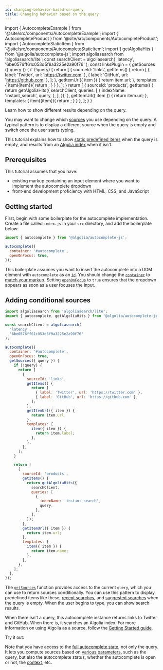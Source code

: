```yaml
---
id: changing-behavior-based-on-query
title: Changing behavior based on the query
---
```

import { AutocompleteExample } from '@site/src/components/AutocompleteExample';
import { AutocompleteProduct } from '@site/src/components/AutocompleteProduct';
import { AutocompleteStaticItem } from '@site/src/components/AutocompleteStaticItem';
import { getAlgoliaHits } from '@algolia/autocomplete-js';
import algoliasearch from 'algoliasearch/lite';
const searchClient = algoliasearch(
  'latency',
  '6be0576ff61c053d5f9a3225e2a90f76'
);
const linksPlugin = {
  getSources ({ query }) {
    if (!query) {
      return [
        {
          sourceId: 'links',
          getItems() {
            return [
              { label: 'Twitter', url: 'https://twitter.com' },
              { label: 'GitHub', url: 'https://github.com' },
            ];
          },
          getItemUrl({ item }) {
            return item.url;
          },
          templates: {
            item({item}){
              return <AutocompleteStaticItem hit={item} />;
            }
          }
        },
      ];
    }
    return [
      {
        sourceId: 'products',
        getItems() {
          return getAlgoliaHits({
            searchClient,
            queries: [
              {
                indexName: 'instant_search',
                query,
              },
            ],
          });
        },
        getItemUrl({ item }) {
          return item.url;
        },
        templates: {
          item({item}){
            return <AutocompleteProduct hit={item} />;
          }
        }
      },
    ];
  }
}

Learn how to show different results depending on the query.

You may want to change which [sources](sources) you use depending on the query. A typical pattern is to display a different source when the query is empty and switch once the user starts typing.

This tutorial explains how to show [static predefined items](sources/#using-static-sources) when the query is empty, and results from an [Algolia index](https://www.algolia.com/doc/faq/basics/what-is-an-index/) when it isn't.

## Prerequisites

This tutorial assumes that you have:
- existing markup containing an input element where you want to implement the autocomplete dropdown
- front-end development proficiency with HTML, CSS, and JavaScript

## Getting started

First, begin with some boilerplate for the autocomplete implementation. Create a file called `index.js` in your `src` directory, and add the boilerplate below:

```js title="index.js"
import { autocomplete } from '@algolia/autocomplete-js';

autocomplete({
  container: '#autocomplete',
  openOnFocus: true,
});
```

This boilerplate assumes you want to insert the autocomplete into a DOM element with `autocomplete` as an [`id`](https://developer.mozilla.org/en-US/docs/Web/HTML/Global_attributes/id). You should change the [`container`](autocomplete-js/#container) to [match your markup](basic-options). Setting [`openOnFocus`](autocomplete-js/#openonfocus) to `true` ensures that the dropdown appears as soon as a user focuses the input.

## Adding conditional sources


```js title="index.js"
import algoliasearch from 'algoliasearch/lite';
import { autocomplete, getAlgoliaHits } from '@algolia/autocomplete-js';

const searchClient = algoliasearch(
  'latency',
  '6be0576ff61c053d5f9a3225e2a90f76'
);

autocomplete({
  container: '#autocomplete',
  openOnFocus: true,
  getSources({ query }) {
    if (!query) {
      return [
        {
          sourceId: 'links',
          getItems() {
            return [
              { label: 'Twitter', url: 'https://twitter.com' },
              { label: 'GitHub', url: 'https://github.com' },
            ];
          },
          getItemUrl({ item }) {
            return item.url;
          },
          templates: {
            item({ item }) {
              return item.label;
            },
          },
        },
      ];
    }

    return [
      {
        sourceId: 'products',
        getItems() {
          return getAlgoliaHits({
            searchClient,
            queries: [
              {
                indexName: 'instant_search',
                query,
              },
            ],
          });
        },
        getItemUrl({ item }) {
          return item.url;
        },
        templates: {
          item({ item }) {
            return item.name;
          },
        },
      },
    ];
  },
});
```

The [`getSources`](#getsources) function provides access to the current `query`, which you can use to return sources conditionally. You can use this pattern to display predefined items like these, [recent searches](adding-recent-searches), and [suggested searches](adding-suggested-searches) when the query is empty. When the user begins to type, you can show search results.

When there isn't a query, this autocomplete instance returns links to Twitter and GitHub. When there is, it searches an Algolia index. For more information on using Algolia as a source, follow the [Getting Started guide](getting-started).

Try it out:

<AutocompleteExample
  openOnFocus={true}
  plugins={[linksPlugin]}
/>

Note that you have access to the [full autocomplete state](state), not only the query. It lets you compute sources based on [various parameters](state#state), such as the query, but also the autocomplete status, whether the autocomplete is open or not, the [context](context), etc.
